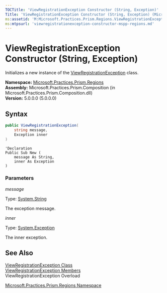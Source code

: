 ```yaml
---
TOCTitle: 'ViewRegistrationException Constructor (String, Exception)'
Title: 'ViewRegistrationException Constructor (String, Exception) (Microsoft.Practices.Prism.Regions)'
ms:assetid: 'M:Microsoft.Practices.Prism.Regions.ViewRegistrationException.\#ctor(System.String,System.Exception)'
ms:mtpsurl: 'viewregistrationexception-constructor-mspp-regions.md'
---
```



# ViewRegistrationException Constructor (String, Exception)

Initializes a new instance of the [ViewRegistrationException](/patterns-practices/reference/viewregistrationexception-class-mspp-regions) class.

**Namespace:** [Microsoft.Practices.Prism.Regions](/patterns-practices/reference/mspp-regions-namespace)  
**Assembly:** Microsoft.Practices.Prism.Composition (in Microsoft.Practices.Prism.Composition.dll)  
**Version:** 5.0.0.0 (5.0.0.0)

## Syntax

```C#
public ViewRegistrationException(
	string message,
	Exception inner
)
```

```VB
'Declaration
Public Sub New ( 
	message As String,
	inner As Exception
)
```

### Parameters

*message*  

Type: [System.String](http://msdn.microsoft.com/en-us/library/s1wwdcbf)

The exception message.

*inner*  

Type: [System.Exception](http://msdn2.microsoft.com/en-us/library/c18k6c59)

The inner exception.

## See Also

[ViewRegistrationException Class](/patterns-practices/reference/viewregistrationexception-class-mspp-regions)  
[ViewRegistrationException Members](/patterns-practices/reference/viewregistrationexception-members-mspp-regions)  
ViewRegistrationException Overload

[Microsoft.Practices.Prism.Regions Namespace](/patterns-practices/reference/mspp-regions-namespace)  